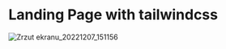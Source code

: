 # Landing Page with tailwindcss
 
 
 ![Zrzut ekranu_20221207_151156](https://user-images.githubusercontent.com/100158911/206201359-ed37260e-d737-4371-bdaa-027b5a5d8243.png)

